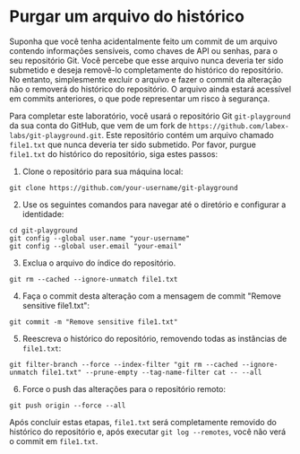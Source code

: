 # Purgar um arquivo do histórico

Suponha que você tenha acidentalmente feito um commit de um arquivo contendo informações sensíveis, como chaves de API ou senhas, para o seu repositório Git. Você percebe que esse arquivo nunca deveria ter sido submetido e deseja removê-lo completamente do histórico do repositório. No entanto, simplesmente excluir o arquivo e fazer o commit da alteração não o removerá do histórico do repositório. O arquivo ainda estará acessível em commits anteriores, o que pode representar um risco à segurança.

Para completar este laboratório, você usará o repositório Git `git-playground` da sua conta do GitHub, que vem de um fork de `https://github.com/labex-labs/git-playground.git`. Este repositório contém um arquivo chamado `file1.txt` que nunca deveria ter sido submetido. Por favor, purgue `file1.txt` do histórico do repositório, siga estes passos:

1. Clone o repositório para sua máquina local:

```shell
git clone https://github.com/your-username/git-playground
```

2. Use os seguintes comandos para navegar até o diretório e configurar a identidade:

```shell
cd git-playground
git config --global user.name "your-username"
git config --global user.email "your-email"
```

3. Exclua o arquivo do índice do repositório.

```shell
git rm --cached --ignore-unmatch file1.txt
```

4. Faça o commit desta alteração com a mensagem de commit "Remove sensitive file1.txt":

```shell
git commit -m "Remove sensitive file1.txt"
```

5. Reescreva o histórico do repositório, removendo todas as instâncias de `file1.txt`:

```shell
git filter-branch --force --index-filter "git rm --cached --ignore-unmatch file1.txt" --prune-empty --tag-name-filter cat -- --all
```

6. Force o push das alterações para o repositório remoto:

```shell
git push origin --force --all
```

Após concluir estas etapas, `file1.txt` será completamente removido do histórico do repositório e, após executar `git log --remotes`, você não verá o commit em `file1.txt`.

